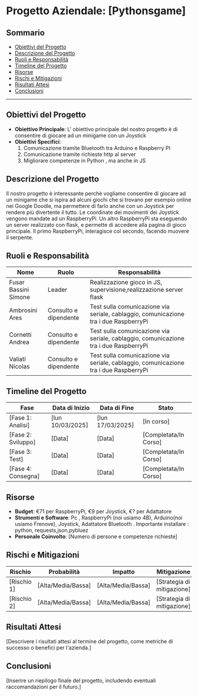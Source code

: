 
# Progetto Aziendale: **[Pythonsgame]**

## Sommario
- [Obiettivi del Progetto](#obiettivi-del-progetto)
- [Descrizione del Progetto](#descrizione-del-progetto)
- [Ruoli e Responsabilità](#ruoli-e-responsabilità)
- [Timeline del Progetto](#timeline-del-progetto)
- [Risorse](#risorse)
- [Rischi e Mitigazioni](#rischi-e-mitigazioni)
- [Risultati Attesi](#risultati-attesi)
- [Conclusioni](#conclusioni)

---

## Obiettivi del Progetto
- **Obiettivo Principale**: L' obiettivo principale del nostro progetto è di consentire di giocare ad un minigame con un Joystick
- **Obiettivi Specifici**:
  1. Comunicazione tramite Bluetooth tra Arduino e Raspberry PI
  2. Comunicazione tramite richieste http al server
  3. Migliorare competenze in Python , ma anche in JS

## Descrizione del Progetto
Il nostro progetto è interessante perchè vogliamo consentire di giocare ad un minigame che si ispira ad alcuni giochi che si trovano per esempio online nei Google Doodle, ma permettere di farlo anche con un Joystick per rendere più divertente il tutto.
Le coordinate dei movimenti dei Joystick vengono mandate ad un RaspberryPi. Un altro RaspberryPi sta eseguendo un server realizzato con flask, e permette di accedere alla pagina di gioco principale. Il primo RaspberryPi, interagisce col secondo, facendo muovere il serpente.
## Ruoli e Responsabilità
| Nome                  | Ruolo                     | Responsabilità                           |
|-----------------------|---------------------------|--------------------------------------------|
| Fusar Bassini Simone   | Leader      | Realizzazione gioco in JS, supervisione,realizzazione server flask        |
| Ambrosini Ares   | Consulto e dipendente      | Test sulla comunicazione via seriale, cablaggio, comunicazione tra i due RaspberryPi |
| Cornetti Andrea   | Consulto e dipendente      | Test sulla comunicazione via seriale, cablaggio, comunicazione tra i due RaspberryPi |
| Valiati Nicolas   | Consulto e dipendente      | Test sulla comunicazione via seriale, cablaggio, comunicazione tra i due RaspberryPi |


## Timeline del Progetto
| Fase                  | Data di Inizio  | Data di Fine  | Stato        |
|-----------------------|----------------|---------------|--------------|
| [Fase 1: Analisi]     | [lun 10/03/2025]         | [lun 17/03/2025]        | [In corso] |
| [Fase 2: Sviluppo]    | [Data]         | [Data]        | [Completata/In Corso] |
| [Fase 3: Test]        | [Data]         | [Data]        | [Completata/In Corso] |
| [Fase 4: Consegna]    | [Data]         | [Data]        | [Completata/In Corso] |

## Risorse
- **Budget**: €71 per RaspberryPi, €9 per Joystick, €? per Adattatore
- **Strumenti e Software**: Pc , RaspberryPi (noi usiamo 4B), Arduino(noi usiamo Frenove), Joystick, Adattatore Bluetooth . Importante installare : python, requests,json,pybluez
- **Personale Coinvolto**: [Numero di persone e competenze richieste]

## Rischi e Mitigazioni
| Rischio               | Probabilità | Impatto  | Mitigazione                              |
|-----------------------|--------------|----------|------------------------------------------|
| [Rischio 1]           | [Alta/Media/Bassa] | [Alta/Media/Bassa] | [Strategia di mitigazione]            |
| [Rischio 2]           | [Alta/Media/Bassa] | [Alta/Media/Bassa] | [Strategia di mitigazione]            |

## Risultati Attesi
[Descrivere i risultati attesi al termine del progetto, come metriche di successo o benefici per l'azienda.]

## Conclusioni
[Inserire un riepilogo finale del progetto, includendo eventuali raccomandazioni per il futuro.]
